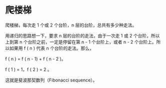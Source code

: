 # 爬楼梯

爬楼梯，每次走 1 个或 2 个台阶，n 层的台阶，总共有多少种走法。

用递归的思路想一下，要求 n 层的台阶的走法，由于一次走 1 或 2 个台阶，所以上到第 n 个台阶之前，一定是停留在第 n - 1 个台阶上，或者 n - 2 个台阶上。所以如果用 f ( n ) 代表 n 个台阶的走法。那么，

f ( n ) = f ( n - 1) + f ( n - 2 )。

f ( 1 ) = 1，f ( 2 ) = 2 。

这就是斐波那契数列（Fibonacci sequence）。
